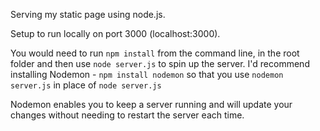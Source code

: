 Serving my static page using node.js. 

Setup to run locally on port 3000 (localhost:3000).

You would need to run `npm install` from the command line, in the root folder and then use `node server.js` to spin up the server. I'd recommend installing Nodemon - `npm install nodemon` so that you use 
`nodemon server.js` in place of `node server.js`

Nodemon enables you to keep a server running and will update your changes without needing to restart the server each time. 